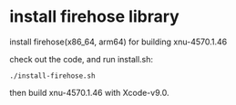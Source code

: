 # install firehose library
install firehose(x86_64, arm64) for building xnu-4570.1.46

check out the code, and run install.sh:

```
./install-firehose.sh
```

then build xnu-4570.1.46 with Xcode-v9.0.
